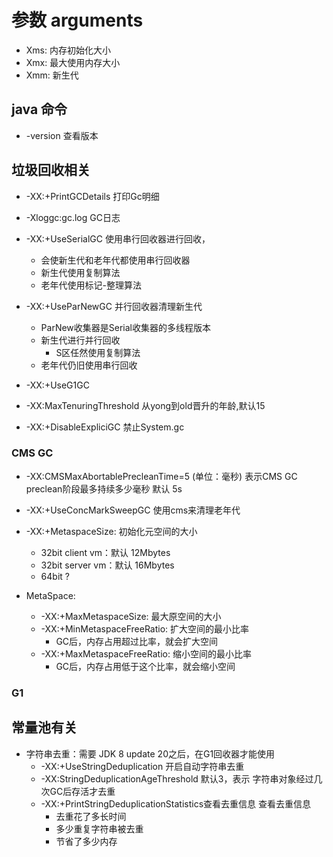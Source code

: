 # 参数 arguments
- Xms: 内存初始化大小
- Xmx: 最大使用内存大小
- Xmm: 新生代

## java 命令
- -version 查看版本

## 垃圾回收相关
- -XX:+PrintGCDetails  打印Gc明细
- -Xloggc:gc.log  GC日志

- -XX:+UseSerialGC 使用串行回收器进行回收，
  - 会使新生代和老年代都使用串行回收器
  - 新生代使用复制算法
  - 老年代使用标记-整理算法

- -XX:+UseParNewGC 并行回收器清理新生代
  - ParNew收集器是Serial收集器的多线程版本
  - 新生代进行并行回收
    - S区任然使用复制算法
  - 老年代仍旧使用串行回收

- -XX:+UseG1GC


- -XX:MaxTenuringThreshold 从yong到old晋升的年龄,默认15

- -XX:+DisableExpliciGC 禁止System.gc

### CMS GC
- -XX:CMSMaxAbortablePrecleanTime=5 (单位：毫秒) 表示CMS GC preclean阶段最多持续多少毫秒 默认 5s
- -XX:+UseConcMarkSweepGC 使用cms来清理老年代
- -XX:+MetaspaceSize: 初始化元空间的大小
  - 32bit client vm：默认 12Mbytes
  - 32bit server vm：默认 16Mbytes
  - 64bit ?

- MetaSpace:
  - -XX:+MaxMetaspaceSize: 最大原空间的大小
  - -XX:+MinMetaspaceFreeRatio: 扩大空间的最小比率
    - GC后，内存占用超过比率，就会扩大空间
  - -XX:+MaxMetaspaceFreeRatio: 缩小空间的最小比率
    - GC后，内存占用低于这个比率，就会缩小空间

### G1

## 常量池有关
- 字符串去重：需要 JDK 8 update 20之后，在G1回收器才能使用
  - -XX:+UseStringDeduplication  开启自动字符串去重
  - -XX:StringDeduplicationAgeThreshold 默认3，表示 字符串对象经过几次GC后存活才去重
  - -XX:+PrintStringDeduplicationStatistics查看去重信息 查看去重信息
    - 去重花了多长时间
    - 多少重复字符串被去重
    - 节省了多少内存
